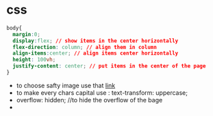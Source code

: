 # css

  ```css
  body{
    margin:0;
    display:flex; // show items in the center horizontally
    flex-direction: column; // align them in column
    align-items:center; // align items center horizontally
    height: 100vh;
    justify-content: center; // put items in the center of the page
  }
  ```
- to choose safty image use that [link](https://unsplash.com/s/photos/nature?orientation=landscape)
- to make every chars capital use : text-transform: uppercase;
- overflow: hidden; //to hide the overflow of the bage
- 